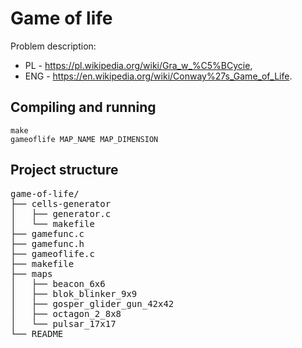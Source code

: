 # Game of life

Problem description:
- PL - https://pl.wikipedia.org/wiki/Gra_w_%C5%BCycie,
- ENG - https://en.wikipedia.org/wiki/Conway%27s_Game_of_Life.

## Compiling and running

```console
make
gameoflife MAP_NAME MAP_DIMENSION
```

## Project structure

<pre>
game-of-life/
├── cells-generator
│   ├── generator.c
│   └── makefile
├── gamefunc.c
├── gamefunc.h
├── gameoflife.c
├── makefile
├── maps
│   ├── beacon_6x6
│   ├── blok_blinker_9x9
│   ├── gosper_glider_gun_42x42
│   ├── octagon_2_8x8
│   └── pulsar_17x17
└── README
</pre>